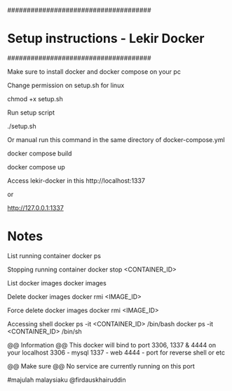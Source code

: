 #####################################
# Setup instructions - Lekir Docker
#####################################

Make sure to install docker and docker compose on your pc

Change permission on setup.sh for linux

chmod +x setup.sh

Run setup script

./setup.sh

Or manual run this command in the same directory of docker-compose.yml

docker compose build

docker compose up

Access lekir-docker in this
http://localhost:1337

or

http://127.0.0.1:1337


# Notes
List running container
docker ps

Stopping running container
docker stop <CONTAINER_ID>

List docker images
docker images

Delete docker images
docker rmi <IMAGE_ID>

Force delete docker images
docker rmi <IMAGE_ID>

Accessing shell
docker ps -it <CONTAINER_ID> /bin/bash
docker ps -it <CONTAINER_ID> /bin/sh




@@ Information @@
This docker will bind to port 3306, 1337 & 4444 on your localhost
3306 - mysql
1337 - web
4444 - port for reverse shell or etc

@@ Make sure @@
No service are currently running on this port



#majulah malaysiaku @firdauskhairuddin
